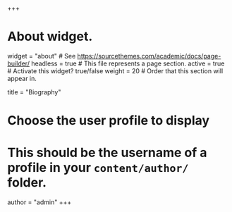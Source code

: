 +++
# About widget.
widget = "about"  # See https://sourcethemes.com/academic/docs/page-builder/
headless = true  # This file represents a page section.
active = true  # Activate this widget? true/false
weight = 20  # Order that this section will appear in.

title = "Biography"


# Choose the user profile to display
# This should be the username of a profile in your `content/author/` folder.
author = "admin"
+++
